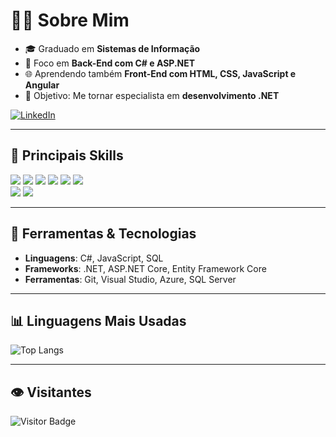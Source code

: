 # 🙋‍♂️ Sobre Mim

- 🎓 Graduado em **Sistemas de Informação**  
- 🚀 Foco em **Back-End com C# e ASP.NET**  
- 🌐 Aprendendo também **Front-End com HTML, CSS, JavaScript e Angular**  
- 🎯 Objetivo: Me tornar especialista em **desenvolvimento .NET**

[![LinkedIn](https://img.shields.io/badge/LinkedIn-000?style=for-the-badge&logo=linkedin&logoColor=0E76A8)](https://www.linkedin.com/in/rafael-clare)

---

## 🚀 Principais Skills

<p align="left">
  <img src="https://img.shields.io/badge/C%23-239120?style=for-the-badge&logo=c-sharp&logoColor=white"/>
  <img src="https://img.shields.io/badge/ASP.NET-512BD4?style=for-the-badge&logo=.net&logoColor=white"/>
  <img src="https://img.shields.io/badge/Angular-DD0031?style=for-the-badge&logo=angular&logoColor=white"/>
  <img src="https://img.shields.io/badge/JavaScript-F7DF1E?style=for-the-badge&logo=javascript&logoColor=black"/>
  <img src="https://img.shields.io/badge/HTML5-E34F26?style=for-the-badge&logo=html5&logoColor=white"/>
  <img src="https://img.shields.io/badge/CSS3-1572B6?style=for-the-badge&logo=css3&logoColor=white"/>
  <br/>
  <img src="https://img.shields.io/badge/Git-F05032?style=for-the-badge&logo=git&logoColor=white"/>
  <img src="https://img.shields.io/badge/Visual%20Studio-5C2D91?style=for-the-badge&logo=visual%20studio&logoColor=white"/>  
</p>

---

## 🧰 Ferramentas & Tecnologias

- **Linguagens**: C#, JavaScript, SQL  
- **Frameworks**: .NET, ASP.NET Core, Entity Framework Core  
- **Ferramentas**: Git, Visual Studio, Azure, SQL Server  

---

## 📊 Linguagens Mais Usadas

![Top Langs](https://github-readme-stats.vercel.app/api/top-langs/?username=rafaelclare99&layout=compact&theme=dark)

---

## 👁️ Visitantes

![Visitor Badge](https://visitor-badge.laobi.icu/badge?page_id=rafaelclare99)
